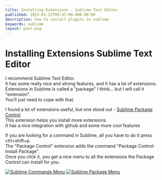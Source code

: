 ```yaml
---
title: Installing Extensions - Sublime Text Editor 
published: 2013-01-22T09:47:00.000-08:00
description: how to install plugins in sublime
keywords: sublime
layout: post.pug
---
```



# Installing Extensions Sublime Text Editor

I recommend Sublime Text Editor.  
It has some really nice and strong features, and it has a lot of extensions.  
Extensions in Sublime is called a "package" I think... but I will call it "extension".  
You'll just need to cope with that.  

I found a lot of extensions useful, but one stood out - [Sublime Package Control](http://wbond.net/sublime_packages/package_control "Sublime Package Control")  
This extension helps you install more extensions.  
It has a nice integration with github and some more cool features  

If you are looking for a command in Sublime, all you have to do it press <span class="kbd">ctrl+shift+p</span>.  
The "Package Control" extension adds the command "Package Control: Install Package".  
Once you click it, you get a nice menu to all the extensions the Package Control can install for you.  

[![Sublime Commands Menu](http://2.bp.blogspot.com/-Z6jZBFdtJcY/UO2tIQo1mbI/AAAAAAAAVNs/nJXmygk_SfU/s320/sublime_commands.png "Sublime Commands Menu")](http://2.bp.blogspot.com/-Z6jZBFdtJcY/UO2tIQo1mbI/AAAAAAAAVNs/nJXmygk_SfU/s1600/sublime_commands.png) [![Sublime Package Menu](http://1.bp.blogspot.com/-0rdjlFrrSbA/UO2tJCmNVZI/AAAAAAAAVN4/dBidfCNNfDA/s320/sublime_package_menu.png "Sublime Package Menu")](http://1.bp.blogspot.com/-0rdjlFrrSbA/UO2tJCmNVZI/AAAAAAAAVN4/dBidfCNNfDA/s1600/sublime_package_menu.png)
